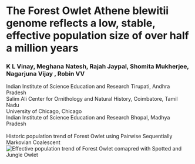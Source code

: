 # The Forest Owlet Athene blewitii genome reflects a low, stable, effective population size of over half a million years
### K L Vinay, Meghana Natesh, Rajah Jaypal, Shomita Mukherjee, Nagarjuna Vijay , Robin VV <br>
Indian Institute of Science Education and Research Tirupati, Andhra Pradesh <br>
Salim Ali Center for Ornithology and Natural History, Coimbatore, Tamil Nadu <br>
University of Chicago, Chicago <br>
Indian Institute of Science Education and Research Bhopal, Madhya Pradesh <br>
<br>
Historic population trend of Forest Owlet using Pairwise Sequentially Markovian Coalescent 
![Effective population trend of Forest Owlet comapred with Spotted and Jungle Owlet](https://user-images.githubusercontent.com/61734552/187892712-4e38ba1d-c964-4380-9555-14c3844fa896.jpeg)
